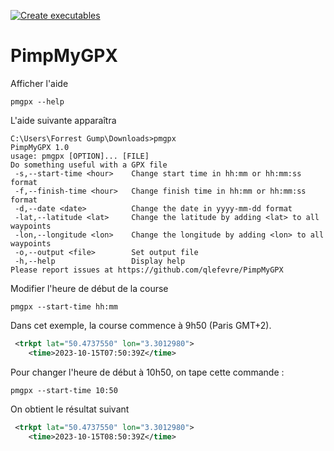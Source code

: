 [![Create executables](https://github.com/qlefevre/PimpMyGPX/actions/workflows/create-release.yml/badge.svg)](https://github.com/qlefevre/PimpMyGPX/actions/workflows/create-release.yml)

# PimpMyGPX

Afficher l'aide
```
pmgpx --help
```
L'aide suivante apparaîtra
```
C:\Users\Forrest Gump\Downloads>pmgpx
PimpMyGPX 1.0
usage: pmgpx [OPTION]... [FILE]
Do something useful with a GPX file
 -s,--start-time <hour>    Change start time in hh:mm or hh:mm:ss format
 -f,--finish-time <hour>   Change finish time in hh:mm or hh:mm:ss format
 -d,--date <date>          Change the date in yyyy-mm-dd format
 -lat,--latitude <lat>     Change the latitude by adding <lat> to all waypoints
 -lon,--longitude <lon>    Change the longitude by adding <lon> to all waypoints
 -o,--output <file>        Set output file
 -h,--help                 Display help
Please report issues at https://github.com/qlefevre/PimpMyGPX
```

Modifier l'heure de début de la course
```
pmgpx --start-time hh:mm
```
Dans cet exemple, la course commence à 9h50 (Paris GMT+2).
```xml
 <trkpt lat="50.4737550" lon="3.3012980">
    <time>2023-10-15T07:50:39Z</time>
```
Pour changer l'heure de début à 10h50, on tape cette commande :
```
pmgpx --start-time 10:50
```
On obtient le résultat suivant 
```xml
 <trkpt lat="50.4737550" lon="3.3012980">
    <time>2023-10-15T08:50:39Z</time>
```
